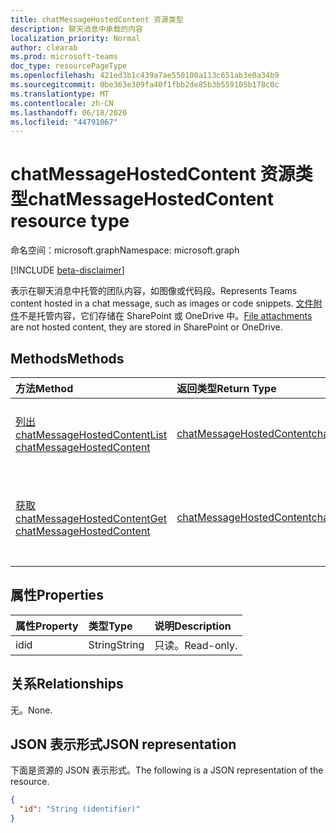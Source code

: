 ```yaml
---
title: chatMessageHostedContent 资源类型
description: 聊天消息中承载的内容
localization_priority: Normal
author: clearab
ms.prod: microsoft-teams
doc_type: resourcePageType
ms.openlocfilehash: 421ed3b1c439a7ae550100a113c651ab3e0a34b9
ms.sourcegitcommit: 0be363e309fa40f1fbb2de85b3b559105b178c0c
ms.translationtype: MT
ms.contentlocale: zh-CN
ms.lasthandoff: 06/18/2020
ms.locfileid: "44791067"
---
```

# <a name="chatmessagehostedcontent-resource-type"></a><span data-ttu-id="add11-103">chatMessageHostedContent 资源类型</span><span class="sxs-lookup"><span data-stu-id="add11-103">chatMessageHostedContent resource type</span></span>

<span data-ttu-id="add11-104">命名空间：microsoft.graph</span><span class="sxs-lookup"><span data-stu-id="add11-104">Namespace: microsoft.graph</span></span>

[!INCLUDE [beta-disclaimer](../../includes/beta-disclaimer.md)]

<span data-ttu-id="add11-105">表示在聊天消息中托管的团队内容，如图像或代码段。</span><span class="sxs-lookup"><span data-stu-id="add11-105">Represents Teams content hosted in a chat message, such as images or code snippets.</span></span>
<span data-ttu-id="add11-106">[文件附件](chatmessageattachment.md)不是托管内容，它们存储在 SharePoint 或 OneDrive 中。</span><span class="sxs-lookup"><span data-stu-id="add11-106">[File attachments](chatmessageattachment.md) are not hosted content, they are stored in SharePoint or OneDrive.</span></span>

## <a name="methods"></a><span data-ttu-id="add11-107">Methods</span><span class="sxs-lookup"><span data-stu-id="add11-107">Methods</span></span>

| <span data-ttu-id="add11-108">方法</span><span class="sxs-lookup"><span data-stu-id="add11-108">Method</span></span>       | <span data-ttu-id="add11-109">返回类型</span><span class="sxs-lookup"><span data-stu-id="add11-109">Return Type</span></span> | <span data-ttu-id="add11-110">说明</span><span class="sxs-lookup"><span data-stu-id="add11-110">Description</span></span> |
|:-------------|:------------|:------------|
| [<span data-ttu-id="add11-111">列出 chatMessageHostedContent</span><span class="sxs-lookup"><span data-stu-id="add11-111">List chatMessageHostedContent</span></span>](../api/chatmessage-list-chatmessagehostedcontents.md) | [<span data-ttu-id="add11-112">chatMessageHostedContent</span><span class="sxs-lookup"><span data-stu-id="add11-112">chatMessageHostedContent</span></span>](chatmessagehostedcontent.md) | <span data-ttu-id="add11-113">检索邮件的**chatMessageHostedContent**列表。</span><span class="sxs-lookup"><span data-stu-id="add11-113">Retrieve the list of **chatMessageHostedContent** for a message.</span></span> |
| [<span data-ttu-id="add11-114">获取 chatMessageHostedContent</span><span class="sxs-lookup"><span data-stu-id="add11-114">Get chatMessageHostedContent</span></span>](../api/chatmessagehostedcontent-get.md) | [<span data-ttu-id="add11-115">chatMessageHostedContent</span><span class="sxs-lookup"><span data-stu-id="add11-115">chatMessageHostedContent</span></span>](chatmessagehostedcontent.md) | <span data-ttu-id="add11-116">读取**chatMessageHostedContent**对象的属性和关系。</span><span class="sxs-lookup"><span data-stu-id="add11-116">Read the properties and relationships of a **chatMessageHostedContent** object.</span></span> |

## <a name="properties"></a><span data-ttu-id="add11-117">属性</span><span class="sxs-lookup"><span data-stu-id="add11-117">Properties</span></span>

| <span data-ttu-id="add11-118">属性</span><span class="sxs-lookup"><span data-stu-id="add11-118">Property</span></span>     | <span data-ttu-id="add11-119">类型</span><span class="sxs-lookup"><span data-stu-id="add11-119">Type</span></span>        | <span data-ttu-id="add11-120">说明</span><span class="sxs-lookup"><span data-stu-id="add11-120">Description</span></span> |
|:-------------|:------------|:------------|
|<span data-ttu-id="add11-121">id</span><span class="sxs-lookup"><span data-stu-id="add11-121">id</span></span>|<span data-ttu-id="add11-122">String</span><span class="sxs-lookup"><span data-stu-id="add11-122">String</span></span>| <span data-ttu-id="add11-123">只读。</span><span class="sxs-lookup"><span data-stu-id="add11-123">Read-only.</span></span>|

## <a name="relationships"></a><span data-ttu-id="add11-124">关系</span><span class="sxs-lookup"><span data-stu-id="add11-124">Relationships</span></span>

<span data-ttu-id="add11-125">无。</span><span class="sxs-lookup"><span data-stu-id="add11-125">None.</span></span>

## <a name="json-representation"></a><span data-ttu-id="add11-126">JSON 表示形式</span><span class="sxs-lookup"><span data-stu-id="add11-126">JSON representation</span></span>

<span data-ttu-id="add11-127">下面是资源的 JSON 表示形式。</span><span class="sxs-lookup"><span data-stu-id="add11-127">The following is a JSON representation of the resource.</span></span>

<!-- {
  "blockType": "resource",
  "optionalProperties": [

  ],
  "@odata.type": "microsoft.graph.chatMessageHostedContent",
  "baseType": "",
  "keyProperty": "id"
}-->

```json
{
  "id": "String (identifier)"
}
```

<!-- uuid: 16cd6b66-4b1a-43a1-adaf-3a886856ed98
2019-02-04 14:57:30 UTC -->
<!-- {
  "type": "#page.annotation",
  "description": "chatMessageHostedContent resource",
  "keywords": "",
  "section": "documentation",
  "tocPath": ""
}-->
